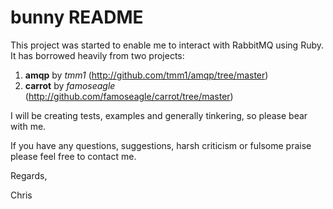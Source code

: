 # bunny README

This project was started to enable me to interact with RabbitMQ using Ruby. It has borrowed heavily from two projects:
 
1. **amqp** by *tmm1* (http://github.com/tmm1/amqp/tree/master)
2. **carrot** by *famoseagle* (http://github.com/famoseagle/carrot/tree/master)
 
I will be creating tests, examples and generally tinkering, so please bear with me.
 
If you have any questions, suggestions, harsh criticism or fulsome praise please feel free to contact me.
 
Regards,
 
Chris
